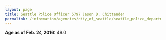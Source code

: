 ```yaml
---
layout: page
title: Seattle Police Officer 5797 Jason D. Chittenden
permalink: /information/agencies/city_of_seattle/seattle_police_department/copbook/5797/
---
```


**Age as of Feb. 24, 2016:** 49.0
